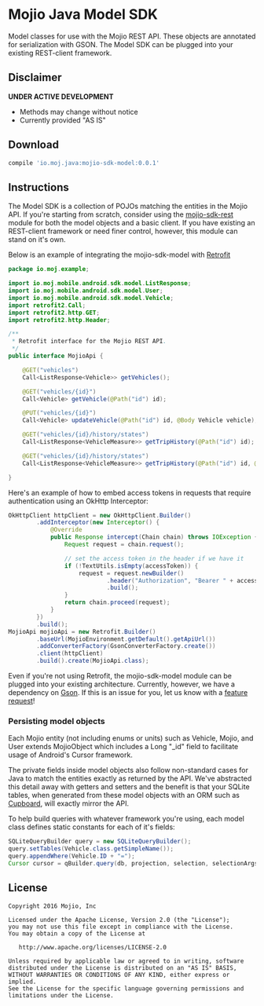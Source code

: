 # Mojio Java Model SDK #

Model classes for use with the Mojio REST API. These objects are annotated for serialization with
  GSON. The Model SDK can be plugged into your existing REST-client framework.

## Disclaimer ##
**UNDER ACTIVE DEVELOPMENT**

* Methods may change without notice
* Currently provided "AS IS"

## Download ##
```gradle
compile 'io.moj.java:mojio-sdk-model:0.0.1'
```

## Instructions ##

The Model SDK is a collection of POJOs matching the entities in the Mojio API. If you're starting from scratch, consider
using the [mojio-sdk-rest](https://github.com/mojio/mojio-java-sdk/tree/develop/mojio-sdk-rest) module for both the
model objects and a basic client. If you have existing an REST-client framework or need finer control, however, this
module can stand on it's own.

Below is an example of integrating the mojio-sdk-model with [Retrofit](http://square.github.io/retrofit/)

```java
package io.moj.example;

import io.moj.mobile.android.sdk.model.ListResponse;
import io.moj.mobile.android.sdk.model.User;
import io.moj.mobile.android.sdk.model.Vehicle;
import retrofit2.Call;
import retrofit2.http.GET;
import retrofit2.http.Header;

/**
 * Retrofit interface for the Mojio REST API.
 */
public interface MojioApi {

    @GET("vehicles")
    Call<ListResponse<Vehicle>> getVehicles();

    @GET("vehicles/{id}")
    Call<Vehicle> getVehicle(@Path("id") id);

    @PUT("vehicles/{id}")
    Call<Vehicle> updateVehicle(@Path("id") id, @Body Vehicle vehicle);

    @GET("vehicles/{id}/history/states")
    Call<ListResponse<VehicleMeasure>> getTripHistory(@Path("id") id);

    @GET("vehicles/{id}/history/states")
    Call<ListResponse<VehicleMeasure>> getTripHistory(@Path("id") id, @Query("skip") int skip, @Query("take") int take);

}
```

Here's an example of how to embed access tokens in requests that require authentication using an
OkHttp Interceptor:

```java
OkHttpClient httpClient = new OkHttpClient.Builder()
        .addInterceptor(new Interceptor() {
            @Override
            public Response intercept(Chain chain) throws IOException {
                Request request = chain.request();

                // set the access token in the header if we have it
                if (!TextUtils.isEmpty(accessToken)) {
                    request = request.newBuilder()
                            .header("Authorization", "Bearer " + accessToken)
                            .build();
                }
                return chain.proceed(request);
            }
        })
        .build();
MojioApi mojioApi = new Retrofit.Builder()
        .baseUrl(MojioEnvironment.getDefault().getApiUrl())
        .addConverterFactory(GsonConverterFactory.create())
        .client(httpClient)
        .build().create(MojioApi.class);
```

Even if you're not using Retrofit, the mojio-sdk-model module can be plugged into your existing
architecture. Currently, however, we have a dependency on [Gson](https://github.com/google/gson). If
this is an issue for you, let us know with a [feature request](https://github.com/mojio/mojio-java-sdk/issues)!

### Persisting model objects ###
Each Mojio entity (not including enums or units) such as Vehicle, Mojio, and User extends
MojioObject which includes a Long "_id" field to facilitate usage of Android's Cursor framework.

The private fields inside model objects also follow non-standard cases for Java to match the
entities exactly as returned by the API. We've abstracted this detail away with getters and setters
and the benefit is that your SQLite tables, when generated from these model objects with an ORM such
as [Cupboard](https://bitbucket.org/littlerobots/cupboard), will exactly mirror the API.

To help build queries with whatever framework you're using, each model class defines static
constants for each of it's fields:

```java
SQLiteQueryBuilder query = new SQLiteQueryBuilder();
query.setTables(Vehicle.class.getSimpleName());
query.appendWhere(Vehicle.ID + "=");
Cursor cursor = qBuilder.query(db, projection, selection, selectionArgs, null, null, orderBy);
```

## License ##
    Copyright 2016 Mojio, Inc

    Licensed under the Apache License, Version 2.0 (the "License");
    you may not use this file except in compliance with the License.
    You may obtain a copy of the License at

       http://www.apache.org/licenses/LICENSE-2.0

    Unless required by applicable law or agreed to in writing, software
    distributed under the License is distributed on an "AS IS" BASIS,
    WITHOUT WARRANTIES OR CONDITIONS OF ANY KIND, either express or implied.
    See the License for the specific language governing permissions and
    limitations under the License.
